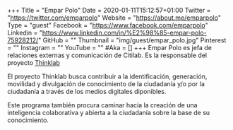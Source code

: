 +++
Title = "Empar Polo"
Date = 2020-01-11T15:12:57+01:00
Twitter = "https://twitter.com/emparpolo"
Website = "https://about.me/emparpolo"
Type = "guest"
Facebook = "https://www.facebook.com/emparpolo"
Linkedin = "https://www.linkedin.com/in/%E2%98%85-empar-polo-75928212/"
GitHub = ""
Thumbnail = "img/guest/empar_polo.jpg"
Pinterest = ""
Instagram = ""
YouTube = ""
#Aka = []
+++
Empar Polo es jefa de relaciones externas y comunicación de Citilab. Es la responsable del proyecto [Thinklab](https://www.citilab.eu/projecte/thinklab/) 

El proyecto Thinklab busca contribuir a la identificación, generación, movilidad y divulgación de conocimiento de la ciudadanía y/o por la ciudadanía a través de los medios digitales diponibles. 

Este programa también procura caminar hacia la creación de una inteligencia colaborativa y abierta a la ciudadanía sobre la base de su conocimiento.

